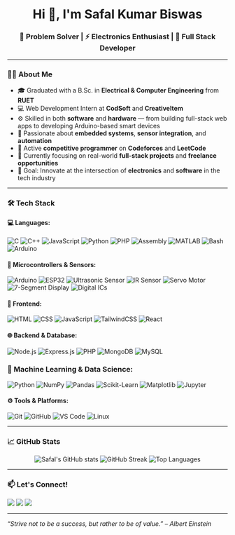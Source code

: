 <h1 align="center">Hi 👋, I'm Safal Kumar Biswas</h1>
<h3 align="center">🧠 Problem Solver | ⚡ Electronics Enthusiast | 🚀 Full Stack Developer</h3>

---

### 🧑‍💻 About Me

- 🎓 Graduated with a B.Sc. in **Electrical & Computer Engineering** from **RUET**
- 💻 Web Development Intern at **CodSoft** and **CreativeItem**
- ⚙️ Skilled in both **software** and **hardware** — from building full-stack web apps to developing Arduino-based smart devices
- 🔧 Passionate about **embedded systems**, **sensor integration**, and **automation**
- 🧩 Active **competitive programmer** on **Codeforces** and **LeetCode**
- 🎯 Currently focusing on real-world **full-stack projects** and **freelance opportunities**
- 🚀 Goal: Innovate at the intersection of **electronics** and **software** in the tech industry

---

### 🛠️ Tech Stack

#### 💻 Languages:
![C](https://img.shields.io/badge/C-A8B9CC?style=flat&logo=c&logoColor=white)
![C++](https://img.shields.io/badge/C++-00599C?style=flat&logo=c%2B%2B&logoColor=white)
![JavaScript](https://img.shields.io/badge/JavaScript-F7DF1E?style=flat&logo=javascript&logoColor=black)
![Python](https://img.shields.io/badge/Python-3776AB?style=flat&logo=python&logoColor=white)
![PHP](https://img.shields.io/badge/PHP-777BB4?style=flat&logo=php&logoColor=white)
![Assembly](https://img.shields.io/badge/Assembly-6E4C13?style=flat&logoColor=white)
![MATLAB](https://img.shields.io/badge/MATLAB-orange?style=flat&logo=Mathworks&logoColor=white)
![Bash](https://img.shields.io/badge/Bash-121011?style=flat&logo=gnu-bash&logoColor=white)
![Arduino](https://img.shields.io/badge/Arduino-00979D?style=flat&logo=arduino&logoColor=white)


#### 🔌 Microcontrollers & Sensors:
![Arduino](https://img.shields.io/badge/Arduino-00979D?style=flat&logo=arduino&logoColor=white)
![ESP32](https://img.shields.io/badge/ESP32-333333?style=flat&logo=espressif&logoColor=white)
![Ultrasonic Sensor](https://img.shields.io/badge/Ultrasonic%20Sensor-555555?style=flat&logo=sonarcloud&logoColor=white)
![IR Sensor](https://img.shields.io/badge/IR%20Sensor-880000?style=flat&logo=raspberrypi&logoColor=white)
![Servo Motor](https://img.shields.io/badge/Servo%20Motor-FF8C00?style=flat&logo=eclipsemosquitto&logoColor=white)
![7-Segment Display](https://img.shields.io/badge/7--Segment%20Display-222222?style=flat&logoColor=white)
![Digital ICs](https://img.shields.io/badge/Digital%20ICs%207447/2816-4B0082?style=flat&logoColor=white)

#### 🧩 Frontend:
![HTML](https://img.shields.io/badge/HTML5-E34F26?style=flat&logo=html5&logoColor=white)
![CSS](https://img.shields.io/badge/CSS3-1572B6?style=flat&logo=css3&logoColor=white)
![JavaScript](https://img.shields.io/badge/JavaScript-F7DF1E?style=flat&logo=javascript&logoColor=black)
![TailwindCSS](https://img.shields.io/badge/Tailwind-06B6D4?style=flat&logo=tailwind-css&logoColor=white)
![React](https://img.shields.io/badge/React-20232A?style=flat&logo=react&logoColor=61DAFB)

#### 🌐 Backend & Database:
![Node.js](https://img.shields.io/badge/Node.js-339933?style=flat&logo=nodedotjs&logoColor=white)
![Express.js](https://img.shields.io/badge/Express.js-000000?style=flat&logo=express&logoColor=white)
![PHP](https://img.shields.io/badge/PHP-777BB4?style=flat&logo=php&logoColor=white)
![MongoDB](https://img.shields.io/badge/MongoDB-4EA94B?style=flat&logo=mongodb&logoColor=white)
![MySQL](https://img.shields.io/badge/MySQL-4479A1?style=flat&logo=mysql&logoColor=white)

### 🧠 Machine Learning & Data Science:
![Python](https://img.shields.io/badge/Python-3776AB?style=flat&logo=python&logoColor=white)
![NumPy](https://img.shields.io/badge/NumPy-013243?style=flat&logo=numpy&logoColor=white)
![Pandas](https://img.shields.io/badge/Pandas-150458?style=flat&logo=pandas&logoColor=white)
![Scikit-Learn](https://img.shields.io/badge/Scikit--Learn-F7931E?style=flat&logo=scikit-learn&logoColor=white)
![Matplotlib](https://img.shields.io/badge/Matplotlib-11557C?style=flat&logo=matplotlib&logoColor=white)
![Jupyter](https://img.shields.io/badge/Jupyter-F37626?style=flat&logo=jupyter&logoColor=white)

#### ⚙️ Tools & Platforms:
![Git](https://img.shields.io/badge/Git-F05032?style=flat&logo=git&logoColor=white)
![GitHub](https://img.shields.io/badge/GitHub-181717?style=flat&logo=github&logoColor=white)
![VS Code](https://img.shields.io/badge/VS%20Code-007ACC?style=flat&logo=visual-studio-code&logoColor=white)
![Linux](https://img.shields.io/badge/Linux-FCC624?style=flat&logo=linux&logoColor=black)

---

### 📈 GitHub Stats

<p align="center">
  <img src="https://github-readme-stats.vercel.app/api?username=safal-biswas&show_icons=true&theme=tokyonight" alt="Safal's GitHub stats" />
  <img src="https://github-readme-streak-stats.herokuapp.com?user=safal-biswas&theme=tokyonight&date_format=M%20j%5B%2C%20Y%5D" alt="GitHub Streak" />
  <img src="https://github-readme-stats.vercel.app/api/top-langs/?username=safal-biswas&layout=compact&theme=tokyonight" alt="Top Languages" />
</p>

---

### 📫 Let's Connect!

<p align="left">
  <a href="https://www.linkedin.com/in/safal-biswas/" target="_blank"><img src="https://img.shields.io/badge/LinkedIn-blue?style=flat&logo=linkedin&logoColor=white" /></a>
  <a href="mailto:safalbiswas005@gmail.com"><img src="https://img.shields.io/badge/Gmail-D14836?style=flat&logo=gmail&logoColor=white" /></a>
  <a href="https://safalbiswas005.netlify.app" target="_blank"><img src="https://img.shields.io/badge/Portfolio-121013?style=flat&logo=github&logoColor=white" /></a>
</p>

---

_“Strive not to be a success, but rather to be of value.” – Albert Einstein_


